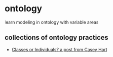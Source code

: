 # ontology
learn modeling in ontology with variable areas

## collections of ontology practices

- [Classes or Individuals? a post from Casey Hart](https://oliveai.com/resources/blog/classes-or-individuals-ontologies)